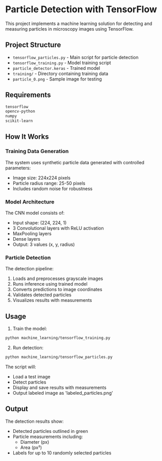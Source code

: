 # Particle Detection with TensorFlow

This project implements a machine learning solution for detecting and measuring particles in microscopy images using TensorFlow.

## Project Structure

- `tensorflow_particles.py` - Main script for particle detection
- `tensorflow_training.py` - Model training script
- `particle_detector.keras` - Trained model
- `training/` - Directory containing training data
- `particle_0.png` - Sample image for testing

## Requirements

```txt
tensorflow
opencv-python
numpy
scikit-learn
```

## How It Works

### Training Data Generation

The system uses synthetic particle data generated with controlled parameters:
- Image size: 224x224 pixels
- Particle radius range: 25-50 pixels
- Includes random noise for robustness

### Model Architecture

The CNN model consists of:
- Input shape: (224, 224, 1)
- 3 Convolutional layers with ReLU activation
- MaxPooling layers
- Dense layers
- Output: 3 values (x, y, radius)

### Particle Detection

The detection pipeline:
1. Loads and preprocesses grayscale images
2. Runs inference using trained model
3. Converts predictions to image coordinates
4. Validates detected particles
5. Visualizes results with measurements

## Usage

1. Train the model:
```sh
python machine_learning/tensorflow_training.py
```

2. Run detection:
```sh
python machine_learning/tensorflow_particles.py
```

The script will:
- Load a test image
- Detect particles
- Display and save results with measurements
- Output labeled image as 'labeled_particles.png'

## Output

The detection results show:
- Detected particles outlined in green
- Particle measurements including:
  - Diameter (px)
  - Area (px²)
- Labels for up to 10 randomly selected particles
